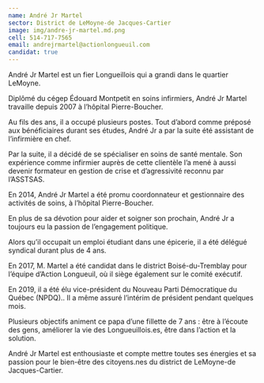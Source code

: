 ```yaml
---
name: André Jr Martel 
sector: District de LeMoyne-de Jacques-Cartier
image: img/andre-jr-martel.md.png
cell: 514-717-7565
email: andrejrmartel@actionlongueuil.com
candidat: true
---
```

André Jr Martel est un fier Longueillois qui a grandi dans le quartier LeMoyne.

Diplômé du cégep Édouard Montpetit en soins infirmiers, André Jr Martel travaille depuis 2007 à l’hôpital Pierre-Boucher.

Au fils des ans, il a occupé plusieurs postes. Tout d’abord comme préposé aux bénéficiaires durant ses études, André Jr a par la suite été assistant de l’infirmière en chef.

Par la suite, il a décidé de se spécialiser en soins de santé mentale. Son expérience comme infirmier auprès de cette clientèle l’a mené à aussi devenir formateur en gestion de crise et d’agressivité reconnu par l’ASSTSAS.

En 2014, André Jr Martel a été promu coordonnateur et gestionnaire des activités de soins, à l’hôpital Pierre-Boucher.

En plus de sa dévotion pour aider et soigner son prochain, André Jr a toujours eu la passion de l’engagement politique.

Alors qu’il occupait un emploi étudiant dans une épicerie, il a été délégué syndical durant plus de 4 ans.

En 2017, M. Martel a été candidat dans le district Boisé-du-Tremblay pour l’équipe d’Action Longueuil, où il siège également sur le comité exécutif.

En 2019, il a été élu vice-président du Nouveau Parti Démocratique du Québec (NPDQ).. Il a même assuré l’intérim de président pendant quelques mois.

Plusieurs objectifs animent ce papa d’une fillette de 7 ans : être à l’écoute des gens, améliorer la vie des Longueuillois.es, être dans l’action et la solution.

André Jr Martel est enthousiaste et compte mettre toutes ses énergies et sa passion pour le bien-être des citoyens.nes du district de LeMoyne-de Jacques-Cartier.
